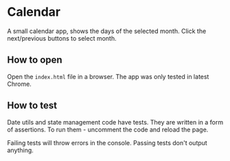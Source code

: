 # Calendar

A small calendar app, shows the days of the selected month. Click the next/previous buttons to select month.

## How to open

Open the `index.html` file in a browser. The app was only tested in latest Chrome.

## How to test

Date utils and state management code have tests. They are written in a form of
assertions. To run them - uncomment the code and reload the page.

Failing tests will throw errors in the console. Passing tests don't output anything.

